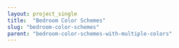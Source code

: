 ```yaml
---
layout: project_single
title:  "Bedroom Color Schemes"
slug: "bedroom-color-schemes"
parent: "bedroom-color-schemes-with-multiple-colors"
---
```

 